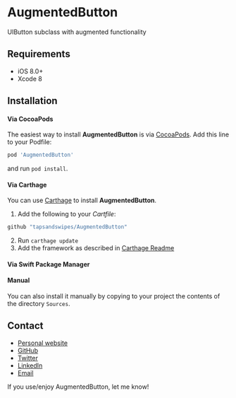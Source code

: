 # AugmentedButton
UIButton subclass with augmented functionality


## Requirements

* iOS 8.0+
* Xcode 8

## Installation

#### Via CocoaPods
 
The easiest way to install **AugmentedButton** is via [CocoaPods](http://cocoapods.org). Add this line to your Podfile:
 
```ruby
pod 'AugmentedButton'
```

and run `pod install`. 

#### Via Carthage

You can use [Carthage](https://github.com/Carthage/Carthage) to install **AugmentedButton**.

1. Add the following to your *Cartfile*:
```ruby
github "tapsandswipes/AugmentedButton"
```
2. Run `carthage update`
3. Add the framework as described in [Carthage Readme](https://github.com/Carthage/Carthage#adding-frameworks-to-an-application)


#### Via Swift Package Manager



 
 
#### Manual
 
You can also install it manually by copying to your project the contents of the directory `Sources`.


## Contact

- [Personal website](http://tapsandswipes.com)
- [GitHub](http://github.com/tapsandswipes)
- [Twitter](http://twitter.com/acvivo)
- [LinkedIn](http://www.linkedin.com/in/acvivo)
- [Email](mailto:antonio@tapsandswipes.com)

If you use/enjoy AugmentedButton, let me know!
